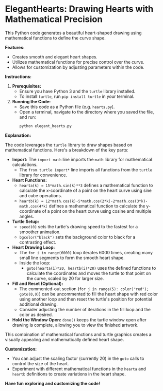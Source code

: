 # ElegantHearts: Drawing Hearts with Mathematical Precision

This Python code generates a beautiful heart-shaped drawing using mathematical functions to define the curve shape.

**Features:**

* Creates smooth and elegant heart shapes.
* Utilizes mathematical functions for precise control over the curve.
* Allows for customization by adjusting parameters within the code.

**Instructions:**

1. **Prerequisites:**
   - Ensure you have Python 3 and the `turtle` library installed.
   - To install `turtle`, run `pip install turtle` in your terminal.
3. **Running the Code:**
   - Save this code as a Python file (e.g. `hearts.py`).
   - Open a terminal, navigate to the directory where you saved the file, and run:
      ```bash
      python elegant_hearts.py
      ```

**Explanation:**

The code leverages the `turtle` library to draw shapes based on mathematical functions. Here's a breakdown of the key parts:

* **Import:** The `import math` line imports the `math` library for mathematical calculations.
   - The `from turtle import*` line imports all functions from the `turtle` library for convenience.
* **Heart Functions:**
   - `hearta(k) = 15*math.sin(k)**3` defines a mathematical function to calculate the x-coordinate of a point on the heart curve using sine and cube operations.
   - `heartb(k) = 12*math.cos(k)-5*math.cos(2*k)-2*math.cos(3*k)-math.cos(4*k)` defines a mathematical function to calculate the y-coordinate of a point on the heart curve using cosine and multiple angles.
* **Turtle Setup:**
   - `speed(0)` sets the turtle's drawing speed to the fastest for a smoother animation.
   - `bgcolor("black")` sets the background color to black for a contrasting effect.
* **Heart Drawing Loop:**
   - The `for i in range(6000)` loop iterates 6000 times, creating many small line segments to form the smooth heart shape.
   - Inside the loop:
      - `goto(hearta(i)*20, heartb(i)*20)` uses the defined functions to calculate the coordinates and moves the turtle to that point on the curve, scaled by 20 for larger size.
* **Fill and Reset (Optional):**
   - The commented-out section (`for j in range(5): color("red"); goto(0,0)`) can be uncommented to fill the heart shape with red color using another loop and then reset the turtle's position for potential additional drawing.
   - Consider adjusting the number of iterations in the fill loop and the color as desired.
* **Hold the Window Open:** `done()` keeps the turtle window open after drawing is complete, allowing you to view the finished artwork.

This combination of mathematical functions and turtle graphics creates a visually appealing and mathematically defined heart shape.

**Customization:**

* You can adjust the scaling factor (currently 20) in the `goto` calls to control the size of the heart.
* Experiment with different mathematical functions in the `hearta` and `heartb` definitions to create variations in the heart shape.

**Have fun exploring and customizing the code!**
